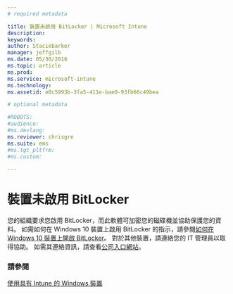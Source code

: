 ```yaml
---
# required metadata

title: 裝置未啟用 BitLocker | Microsoft Intune
description:
keywords:
author: Staciebarker
manager: jeffgilb
ms.date: 05/30/2016
ms.topic: article
ms.prod:
ms.service: microsoft-intune
ms.technology:
ms.assetid: e0c5993b-3fa5-411e-bae0-93fb66c49bea

# optional metadata

#ROBOTS:
#audience:
#ms.devlang:
ms.reviewer: chrisgre
ms.suite: ems
#ms.tgt_pltfrm:
#ms.custom:

---
```



# 裝置未啟用 BitLocker

您的組織要求您啟用 BitLocker，而此軟體可加密您的磁碟機並協助保護您的資料。 如需如何在 Windows 10 裝置上啟用 BitLocker 的指示，請參閱[如何在 Windows 10 裝置上開啟 BitLocker](https://gallery.technet.microsoft.com/How-to-turn-on-BitLocker-34294d3d)。 對於其他裝置，請連絡您的 IT 管理員以取得協助。 如需其連絡資訊，請查看[公司入口網站](http://portal.manage.microsoft.com)。

### 請參閱
[使用具有 Intune 的 Windows 裝置](using-your-windows-device-with-intune.md)

<!--HONumber=Jun16_HO2-->


